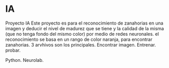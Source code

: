 # IA
Proyecto IA
Este proyecto es para el reconocimiento de zanahorias en una imagen y deducir el nivel de madurez que se tiene y la calidad de la misma
(que no tenga fondo del mismo color) por medio de redes neuronales. el reconocimiento se basa en un rango de color naranja, para encontrar zanahorias.
3 arvhivos son los principales.
  Encontrar imagen.
  Entrenar.
  probar.

Python.
Neurolab.
